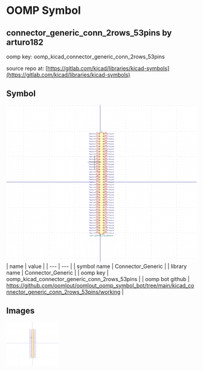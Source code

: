 # OOMP Symbol  
## connector_generic_conn_2rows_53pins  by arturo182  
  
oomp key: oomp_kicad_connector_generic_conn_2rows_53pins  
  
source repo at: [https://gitlab.com/kicad/libraries/kicad-symbols](https://gitlab.com/kicad/libraries/kicad-symbols)  
## Symbol  
  
[![working.png](working_600.png)](working.png)  
| name | value | 
| --- | --- | 
| symbol name | Connector_Generic | 
| library name | Connector_Generic | 
| oomp key | oomp_kicad_connector_generic_conn_2rows_53pins | 
| oomp bot github | https://github.com/oomlout/oomlout_oomp_symbol_bot/tree/main/kicad_connector_generic_conn_2rows_53pins/working | 
## Images  
  
[![working.png](working_140.png)](working.png)  
